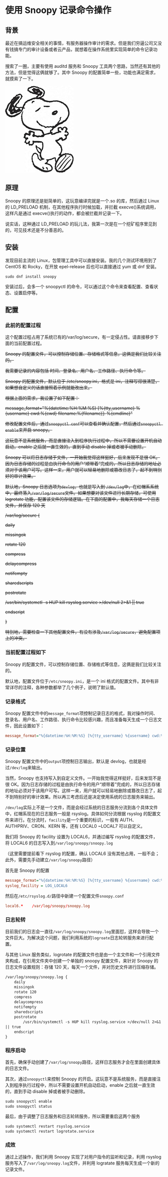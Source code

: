# 使用 Snoopy 记录命令操作

## 背景

最近在搞运维安全相关的事情，有服务器操作审计的需求。但是我们穷逼公司又没有钱搞专门的审计设备或者云产品，就想着在操作系统里实现简单的命令记录功能。

搜索了一圈，主要有使用 auditd 服务和 Snoopy 工具两个思路，当然还有其他的方法，但是觉得这俩就够了。其中 Snoopy 的配置简单一些，功能也满足需求，就摸索了一下。

![snoopy](./snoopy.jpg)

## 原理

Snoopy 的原理还是挺简单的，这玩意编译完就是一个.so 的库，然后通过 Linux 的 LD_PRELOAD 机制，在其他程序执行时候加载，并拦截 execve()系统调用，这样凡是通过 execve()执行的动作，都会被拦截并记录一下。

说实话，这种通过 LD_PRELOAD 的玩儿法，我第一次是在一个挖矿程序里见到的，可见技术还是不分善恶的。

## 安装

发现目前主流的 Linux，包管理工具中可以直接安装。我的几个测试环境用到了 CentOS 和 Rocky，在开放 epel-release 后也可以直接通过 yum 或 dnf 安装。

```shell
sudo dnf install snoopy
```

安装过后，会多一个 snoopyctl 的命令，可以通过这个命令来查看配置、查看状态、设置启停等。

## 配置

### 此前的配置过程

这个配置过程占用了系统已有的/var/log/secure，有一定侵占性。请直接移步下面的当前配置过程。

~~Snoopy 的配置文件，可以控制存储位置、存储格式等信息，这俩是我们比较关注的。~~

~~我需要记录的内容包括 时间、登录名、用户名、工作路径、执行命令等。~~

~~Snoopy 的配置文件，默认位于 /etc/snoopy.ini，格式是 ini，注释写得很清楚，如果想自定义的话直接照着示例就能改出来。~~

~~根据上面的需求，我设置了如下配置：~~

~~message_format="%{datetime:%H:%M:%S} [%{tty_username} %{username} cwd:%{cwd} filename:%{filename}]: %{cmdline}"~~

~~修改配置文件后，通过`snoopyctl conf`可以查看并确认配置，然后通过`snoopyctl enable`来开启 snoopy。~~

~~这玩意不是系统服务，而是直接注入到程序执行过程中，所以不需要设置开机自动启动，enable 之后就一直生效的，直到手动 disable 掉或者被手动删除。~~

~~Snoopy 可以将日志存储于文件，一开始我觉得这样挺好，后来发现不是很 OK。因为日志存储的过程是由执行命令的用户“顺带着”完成的，所以日志存储的地址必须对于该用户可写。这样一来，用户就可以轻易地删除或篡改日志了，起不到特别好的审计效果。~~

~~默认地，Snoopy 日志选项为`devlog`，也就是写入到 `/dev/log`中，在红帽系系统中，最终落入`/var/log/secure`文件。如果想要对该文件进行长期存储，可使用 logrotate 功能，配置该文件的存储逻辑。在下面的配置中，我每天存储一个日志文件，并保存 120 天~~

~~/var/log/secure {~~

~~daily~~

~~missingok~~

~~rotate 120~~

~~compress~~

~~delaycompress~~

~~notifempty~~

~~sharedscripts~~

~~postrotate~~

~~/usr/bin/systemctl -s HUP kill rsyslog.service >/dev/null 2>&1 || true~~

~~endscript~~

~~}~~

~~特别地，需要检查一下其他配置文件，有没有涉及`/var/log/secure`，避免配置项上的冲突。~~

### 当前配置过程如下

Snoopy 的配置文件，可以控制存储位置、存储格式等信息，这俩是我们比较关注的。

默认地，配置文件位于`/etc/snoopy.ini`，是一个 ini 格式的配置文件。其中有非常详尽的注释，各种参数都举了几个例子，说明了默认值。

### 记录格式

Snoopy 配置文件中的`message_format`项控制记录日志的格式，我对操作时间、登录名、用户名、工作路径、执行命令比较感兴趣，而且准备每天生成一个日志文件，因此设置如下：

```/etc/snoopy.ini
message_format="%{datetime:%H:%M:%S} [%{tty_username} %{username} cwd:%{cwd} filename:%{filename}]: %{cmdline}"
```

### 记录位置

Snoopy 配置文件中的`output`项控制日志输出，默认是 devlog，也就是经过`/dev/log`来输出。

当然，Snoopy 也支持写入到自定义文件。一开始我觉得这样挺好，后来发现不是很 OK。因为日志存储的过程是由执行命令的用户“顺带着”完成的，所以日志存储的地址必须对于该用户可写。这样一来，用户就可以轻易地删除或篡改日志了，起不到特别好的审计效果。所以再三考虑后还是决定使用系统的日志服务来输出。

`/dev/log`实际上不是一个文件，而是会经过系统的日志服务分流到各个具体文件中，红帽系现在的日志服务一般是 rsyslog。具体如何分流根据 rsyslog 的配置文件来进行。在分流时，`facility`是一个重要的标识，一般有 AUTH、AUTHPRIV、CRON、KERN 等，还有 LOCAL0 ~LOCAL7 可以自定义。

我们将 Snoopy 的 facility 设置为 LOCAL6，并通过编写 rsyslog 的配置文件，将 LOCAL6 的日志写入到`/var/log/snoopy/snoopy.log`

（这里需要提前看下 rsyslog 的配置，确认 LOCAL6 没有其他占用，一般不会；此外，需要先手动建立`/var/log/snoopy`路径）

首先是 Snoopy 的配置

```/etc/snoopy.ini
message_format="%{datetime:%H:%M:%S} [%{tty_username} %{username} cwd:%{cwd} filename:%{filename}]: %{cmdline}"
syslog_facility = LOG_LOCAL6
```

然后在`/etc/rsyslog.d/`路径中新建一个配置文件`snoopy.conf`

```/etc/rsyslog.d/snoopy.conf
local6.*    /var/log/snoopy/snoopy.log
```

### 日志轮转

目前我们的日志会一直往`/var/log/snoopy/snoopy.log`里面怼，这样会导致一个文件巨大。为解决这个问题，我们利用系统的`logroate`日志轮转服务来进行配置。

与其他 Linux 服务类似，logrotate 的配置文件也是由一个主文件和一个引用文件夹构成，在引用文件夹中创建一个单独的 snoopy 配置文件，来针对 Snoopy 的日志文件设置规则：存储 120 天，每天一个文件，并对历史文件进行压缩存储。

```/etc/logrotate.d/snoopy
/var/log/snoopy/snoopy.log {
    daily
    missingok
    rotate 120
    compress
    delaycompress
    notifempty
    sharedscripts
    postrotate
        /usr/bin/systemctl -s HUP kill rsyslog.service >/dev/null 2>&1 || true
    endscript
}
```

### 程序启动

首先，确保手动创建了`/var/log/snoopy`路径，这样日志服务才会在里面创建具体的日志文件。

其次，通过`snoopyctl`来控制 Snoopy 的开启。这玩意不是系统服务，而是直接注入到程序执行过程中，所以不需要设置开机自动启动，enable 之后就一直生效的，直到手动 disable 掉或者被手动删除。

```shell
sudo snoopyctl enable
sudo snoopyctl status
```

最后，由于调整了日志服务和日志轮转服务，所以需要重启这两个服务

```shell
sudo systemctl restart rsyslog.service
sudo systemctl restart logrotate.service
```

### 成效

通过上述操作，我们利用 Snoopy 实现了对用户指令的监听和记录，利用 rsyslog 服务写入了`/var/log/snoopy.log`文件，并利用 logratate 服务每天生成一个新的记录文件。
